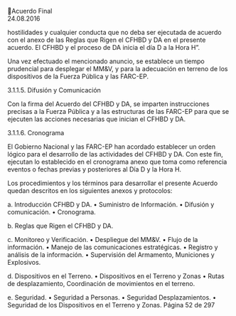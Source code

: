 Acuerdo Final  
24.08.2016  

hostilidades y cualquier conducta que no deba ser ejecutada de acuerdo con el anexo de las Reglas que 
Rigen el CFHBD y DA en el presente acuerdo. El CFHBD y el proceso de DA inicia el día D a la Hora H”.  
 
Una vez efectuado el mencionado anuncio, se establece un tiempo prudencial para desplegar el MM&V, 
y para la adecuación en terreno de los dispositivos de la Fuerza Pública y las FARC-EP. 
 
3.1.1.5.
Difusión y Comunicación 
 
Con la firma del Acuerdo del CFHBD y DA, se imparten instrucciones precisas a la Fuerza Pública y a las 
estructuras de las FARC-EP para que se ejecuten las acciones necesarias que inician el CFHBD y DA. 
 
 
 
 
 
3.1.1.6.
Cronograma 
 
El  Gobierno  Nacional  y  las  FARC-EP  han  acordado  establecer  un  orden  lógico  para  el  desarrollo  de  las 
actividades del CFHBD y DA. Con este fin, ejecutan lo establecido en el cronograma anexo que toma como 
referencia eventos o fechas previas y posteriores al Día D y la Hora H. 
 
Los procedimientos y los términos para desarrollar el presente Acuerdo quedan descritos en los siguientes 
anexos y protocolos: 
 
a. Introducción CFHBD y DA. 
• Suministro de Información. 
• Difusión y comunicación. 
• Cronograma. 
 
b. Reglas que Rigen el CFHBD y DA. 
 
c. Monitoreo y Verificación. 
• Despliegue del MM&V. 
• Flujo de la información. 
• Manejo de las comunicaciones estratégicas. 
• Registro y análisis de la información. 
• Supervisión del Armamento, Municiones y Explosivos. 
 
d. Dispositivos en el Terreno. 
• Dispositivos en el Terreno y Zonas 
• Rutas de desplazamiento, Coordinación de movimientos en el terreno. 
 
e. Seguridad. 
• Seguridad a Personas. 
• Seguridad Desplazamientos. 
• Seguridad de los Dispositivos en el Terreno y Zonas. 
Página 52 de 297 
 

